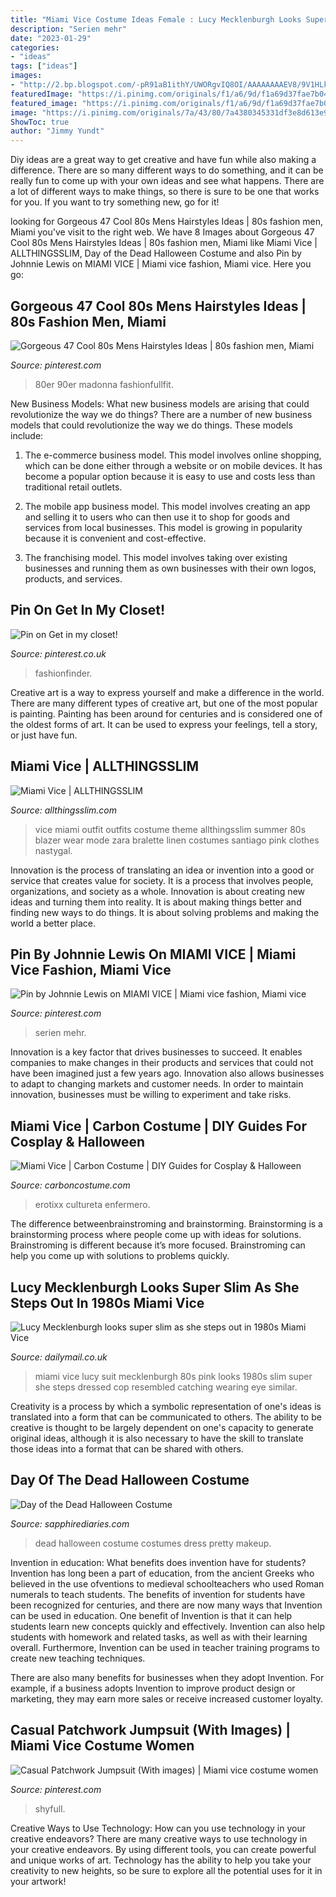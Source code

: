 ```yaml
---
title: "Miami Vice Costume Ideas Female : Lucy Mecklenburgh Looks Super Slim As She Steps Out In 1980s Miami Vice"
description: "Serien mehr"
date: "2023-01-29"
categories:
- "ideas"
tags: ["ideas"]
images:
- "http://2.bp.blogspot.com/-pR91aB1ithY/UWORgvIQ8OI/AAAAAAAAEV8/9V1HLkfk6Zg/s640/miamivice4.JPG"
featuredImage: "https://i.pinimg.com/originals/f1/a6/9d/f1a69d37fae7b049f709394d5d799d71.png"
featured_image: "https://i.pinimg.com/originals/f1/a6/9d/f1a69d37fae7b049f709394d5d799d71.png"
image: "https://i.pinimg.com/originals/7a/43/80/7a4380345331df3e8d613e9700c9ba23.jpg"
ShowToc: true
author: "Jimmy Yundt"
---
```



Diy ideas are a great way to get creative and have fun while also making a difference. There are so many different ways to do something, and it can be really fun to come up with your own ideas and see what happens. There are a lot of different ways to make things, so there is sure to be one that works for you. If you want to try something new, go for it!

	

		
looking for Gorgeous 47 Cool 80s Mens Hairstyles Ideas | 80s fashion men, Miami you've visit to the right web. We have 8 Images about Gorgeous 47 Cool 80s Mens Hairstyles Ideas | 80s fashion men, Miami like Miami Vice | ALLTHINGSSLIM, Day of the Dead Halloween Costume and also Pin by Johnnie Lewis on MIAMI VICE | Miami vice fashion, Miami vice. Here you go:
		
    
## Gorgeous 47 Cool 80s Mens Hairstyles Ideas | 80s Fashion Men, Miami

<img loading=lazy src="https://i.pinimg.com/originals/7a/43/80/7a4380345331df3e8d613e9700c9ba23.jpg" onerror="this.onerror=null;this.src='https://tse2.mm.bing.net/th?id=OIP.Q0SLMM9A0xnk1ndmReTmJAAAAA&amp;pid=15.1';" alt="Gorgeous 47 Cool 80s Mens Hairstyles Ideas | 80s fashion men, Miami">

_Source: pinterest.com_

>80er 90er madonna fashionfullfit. 

	

New Business Models: What new business models are arising that could revolutionize the way we do things?
There are a number of new business models that could revolutionize the way we do things. These models include:
1. The e-commerce business model. This model involves online shopping, which can be done either through a website or on mobile devices. It has become a popular option because it is easy to use and costs less than traditional retail outlets.

2. The mobile app business model. This model involves creating an app and selling it to users who can then use it to shop for goods and services from local businesses. This model is growing in popularity because it is convenient and cost-effective.

3. The franchising model. This model involves taking over existing businesses and running them as own businesses with their own logos, products, and services.

    
## Pin On Get In My Closet!

<img loading=lazy src="https://i.pinimg.com/originals/df/cc/c3/dfccc39195c361bfe76dc4f93a870ea4.jpg" onerror="this.onerror=null;this.src='https://tse1.mm.bing.net/th?id=OIP.V3-Kv9Pppfo4zAdOfx9FwgHaHa&amp;pid=15.1';" alt="Pin on Get in my closet!">

_Source: pinterest.co.uk_

>fashionfinder. 

	

Creative art is a way to express yourself and make a difference in the world. There are many different types of creative art, but one of the most popular is painting. Painting has been around for centuries and is considered one of the oldest forms of art. It can be used to express your feelings, tell a story, or just have fun.

    
## Miami Vice | ALLTHINGSSLIM

<img loading=lazy src="http://2.bp.blogspot.com/-pR91aB1ithY/UWORgvIQ8OI/AAAAAAAAEV8/9V1HLkfk6Zg/s640/miamivice4.JPG" onerror="this.onerror=null;this.src='https://tse2.mm.bing.net/th?id=OIP.J-iTjS_r_vRKJeFnM8AInwAAAA&amp;pid=15.1';" alt="Miami Vice | ALLTHINGSSLIM">

_Source: allthingsslim.com_

>vice miami outfit outfits costume theme allthingsslim summer 80s blazer wear mode zara bralette linen costumes santiago pink clothes nastygal. 

	

Innovation is the process of translating an idea or invention into a good or service that creates value for society. It is a process that involves people, organizations, and society as a whole. Innovation is about creating new ideas and turning them into reality. It is about making things better and finding new ways to do things. It is about solving problems and making the world a better place.

    
## Pin By Johnnie Lewis On MIAMI VICE | Miami Vice Fashion, Miami Vice

<img loading=lazy src="https://i.pinimg.com/originals/f1/a6/9d/f1a69d37fae7b049f709394d5d799d71.png" onerror="this.onerror=null;this.src='https://tse1.mm.bing.net/th?id=OIP.Blhe1NDiRgvjr72NmldmSwHaNJ&amp;pid=15.1';" alt="Pin by Johnnie Lewis on MIAMI VICE | Miami vice fashion, Miami vice">

_Source: pinterest.com_

>serien mehr. 

	

Innovation is a key factor that drives businesses to succeed. It enables companies to make changes in their products and services that could not have been imagined just a few years ago. Innovation also allows businesses to adapt to changing markets and customer needs. In order to maintain innovation, businesses must be willing to experiment and take risks.

    
## Miami Vice | Carbon Costume | DIY Guides For Cosplay &amp; Halloween

<img loading=lazy src="https://carboncostume.com/wordpress/wp-content/uploads/2013/07/Miami-Vice.jpg" onerror="this.onerror=null;this.src='https://tse4.mm.bing.net/th?id=OIP.1py3GR4m4sE9TQtDB3HpCAHaEj&amp;pid=15.1';" alt="Miami Vice | Carbon Costume | DIY Guides for Cosplay &amp; Halloween">

_Source: carboncostume.com_

>erotixx cultureta enfermero. 

	

The difference betweenbrainstroming and brainstorming.
Brainstorming is a brainstorming process where people come up with ideas for solutions. Brainstroming is different because it’s more focused. Brainstroming can help you come up with solutions to problems quickly.

    
## Lucy Mecklenburgh Looks Super Slim As She Steps Out In 1980s Miami Vice

<img loading=lazy src="http://i.dailymail.co.uk/i/pix/2013/06/18/article-0-1A606DC3000005DC-314_634x1010.jpg" onerror="this.onerror=null;this.src='https://tse3.mm.bing.net/th?id=OIP.DS3hvaIcWhvSX-3lLEufnAHaLz&amp;pid=15.1';" alt="Lucy Mecklenburgh looks super slim as she steps out in 1980s Miami Vice">

_Source: dailymail.co.uk_

>miami vice lucy suit mecklenburgh 80s pink looks 1980s slim super she steps dressed cop resembled catching wearing eye similar. 

	

Creativity is a process by which a symbolic representation of one's ideas is translated into a form that can be communicated to others. The ability to be creative is thought to be largely dependent on one's capacity to generate original ideas, although it is also necessary to have the skill to translate those ideas into a format that can be shared with others.

    
## Day Of The Dead Halloween Costume

<img loading=lazy src="https://sapphirediaries.com/wp-content/uploads/2015/10/MG_2870.jpg" onerror="this.onerror=null;this.src='https://tse3.mm.bing.net/th?id=OIP.qE6XjOgLmYM5F28p8qXc2gHaLH&amp;pid=15.1';" alt="Day of the Dead Halloween Costume">

_Source: sapphirediaries.com_

>dead halloween costume costumes dress pretty makeup. 

	

Invention in education: What benefits does invention have for students?
Invention has long been a part of education, from the ancient Greeks who believed in the use ofventions to medieval schoolteachers who used Roman numerals to teach students. The benefits of invention for students have been recognized for centuries, and there are now many ways that Invention can be used in education. 
One benefit of Invention is that it can help students learn new concepts quickly and effectively. Invention can also help students with homework and related tasks, as well as with their learning overall. Furthermore, Invention can be used in teacher training programs to create new teaching techniques. 

There are also many benefits for businesses when they adopt Invention. For example, if a business adopts Invention to improve product design or marketing, they may earn more sales or receive increased customer loyalty.

    
## Casual Patchwork Jumpsuit (With Images) | Miami Vice Costume Women

<img loading=lazy src="https://i.pinimg.com/474x/d3/45/1f/d3451fe0082d599450bbce59a3f32930.jpg" onerror="this.onerror=null;this.src='https://tse1.mm.bing.net/th?id=OIP.h51rAGETwGahaGzwxexpCQAAAA&amp;pid=15.1';" alt="Casual Patchwork Jumpsuit (With images) | Miami vice costume women">

_Source: pinterest.com_

>shyfull. 

	

Creative Ways to Use Technology: How can you use technology in your creative endeavors?
There are many creative ways to use technology in your creative endeavors. By using different tools, you can create powerful and unique works of art. Technology has the ability to help you take your creativity to new heights, so be sure to explore all the potential uses for it in your artwork!

